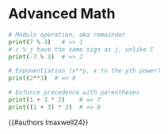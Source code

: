 # Advanced Math


```py
# Modulo operation, aka remainder
print(7 % 3)   # => 1
# i % j have the same sign as j, unlike C
print(-7 % 3)  # => 2

# Exponentiation (x**y, x to the yth power)
print(2**3)  # => 8

# Enforce precedence with parentheses
print(1 + 3 * 2)    # => 7
print((1 + 3) * 2)  # => 8
```


{{#authors lmaxwell24}}